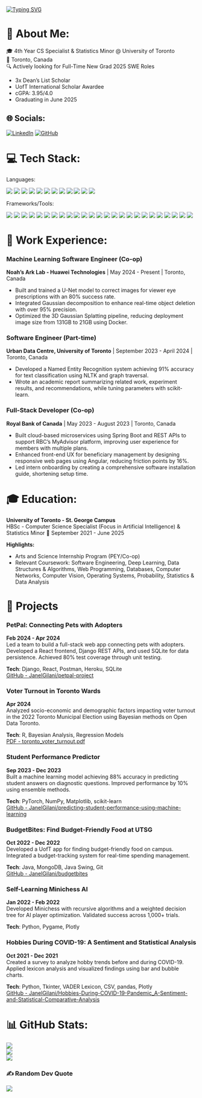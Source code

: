 
<a href="https://git.io/typing-svg">
  <img src="https://readme-typing-svg.demolab.com?font=Fira+Code&weight=600&pause=1000&color=06402B&width=600&lines=%24+echo+%27Hello%2C+I+am+Janel+Gilani%21%27" alt="Typing SVG" />
</a>


# 💫 About Me: 
🎓 4th Year CS Specialist & Statistics Minor @ University of Toronto  
📍 Toronto, Canada  
🔍 Actively looking for Full-Time New Grad 2025 SWE Roles  

- 3x Dean’s List Scholar  
- UofT International Scholar Awardee 
- cGPA: 3.95/4.0  
- Graduating in June 2025  

## 🌐 Socials:
[![LinkedIn](https://img.shields.io/badge/LinkedIn-%230077B5.svg?style=for-the-badge&logo=linkedin&logoColor=white)](https://linkedin.com/in/janel-gilani/) [![GitHub](https://img.shields.io/badge/GitHub-%2312100E.svg?style=for-the-badge&logo=github&logoColor=white)](https://github.com/JanelGilani)



# 💻 Tech Stack:

Languages:<p align="left"> 
  <img src="https://img.shields.io/badge/python-3670A0?style=for-the-badge&logo=python&logoColor=ffdd54" />
  <img src="https://img.shields.io/badge/javascript-%23F7DF1E.svg?style=for-the-badge&logo=javascript&logoColor=black" />
  <img src="https://img.shields.io/badge/typescript-%23007ACC.svg?style=for-the-badge&logo=typescript&logoColor=white" />
  <img src="https://img.shields.io/badge/java-%23ED8B00.svg?style=for-the-badge&logo=openjdk&logoColor=white" />
  <img src="https://img.shields.io/badge/c-%2300599C.svg?style=for-the-badge&logo=c&logoColor=white" />
  <img src="https://img.shields.io/badge/sql-%2300f.svg?style=for-the-badge&logo=sql&logoColor=white" />
  <img src="https://img.shields.io/badge/r-%23276DC3.svg?style=for-the-badge&logo=r&logoColor=white" />
  <img src="https://img.shields.io/badge/go-%2300ADD8.svg?style=for-the-badge&logo=go&logoColor=white" />
  <img src="https://img.shields.io/badge/html5-%23E34F26.svg?style=for-the-badge&logo=html5&logoColor=white" />
  <img src="https://img.shields.io/badge/css3-%231572B6.svg?style=for-the-badge&logo=css3&logoColor=white" />
  <img src="https://img.shields.io/badge/assembly-007ACC?style=for-the-badge&logo=assembly&logoColor=white" />
  <img src="https://img.shields.io/badge/bash-4EAA25?style=for-the-badge&logo=gnu-bash&logoColor=white" />
</p>

Frameworks/Tools:<p align="left"> 
  <img src="https://img.shields.io/badge/django-%23092E20.svg?style=for-the-badge&logo=django&logoColor=white" />
  <img src="https://img.shields.io/badge/react-%2320232a.svg?style=for-the-badge&logo=react&logoColor=%2361DAFB" />
  <img src="https://img.shields.io/badge/docker-%230db7ed.svg?style=for-the-badge&logo=docker&logoColor=white" />
  <img src="https://img.shields.io/badge/git-%23F05033.svg?style=for-the-badge&logo=git&logoColor=white" />
  <img src="https://img.shields.io/badge/spring%20boot-%236DB33F.svg?style=for-the-badge&logo=springboot&logoColor=white" />
  <img src="https://img.shields.io/badge/angular-DD0031?style=for-the-badge&logo=angular&logoColor=white" />
  <img src="https://img.shields.io/badge/jira-%230A0FFF.svg?style=for-the-badge&logo=jira&logoColor=white" />
  <img src="https://img.shields.io/badge/mongodb-%234EA94B.svg?style=for-the-badge&logo=mongodb&logoColor=white" />
  <img src="https://img.shields.io/badge/node.js-43853D?style=for-the-badge&logo=node.js&logoColor=white" />
  <img src="https://img.shields.io/badge/pytorch-EE4C2C?style=for-the-badge&logo=pytorch&logoColor=white" />
  <img src="https://img.shields.io/badge/numpy-013243?style=for-the-badge&logo=numpy&logoColor=white" />
  <img src="https://img.shields.io/badge/postgresql-316192?style=for-the-badge&logo=postgresql&logoColor=white" />
  <img src="https://img.shields.io/badge/opencv-%235C3EE8?style=for-the-badge&logo=opencv&logoColor=white" />
  <img src="https://img.shields.io/badge/scikit_learn-F7931E?style=for-the-badge&logo=scikit-learn&logoColor=white" />
  <img src="https://img.shields.io/badge/nltk-87CEEB?style=for-the-badge&logo=nltk&logoColor=white" />
  <img src="https://img.shields.io/badge/plotly-3F4F75?style=for-the-badge&logo=plotly&logoColor=white" />
  <img src="https://img.shields.io/badge/swing-7952B3?style=for-the-badge&logo=swing&logoColor=white" />
  <img src="https://img.shields.io/badge/tkinter-0678BE?style=for-the-badge&logo=tkinter&logoColor=white" />
  <img src="https://img.shields.io/badge/pandas-130654?style=for-the-badge&logo=pandas&logoColor=white" />
  <img src="https://img.shields.io/badge/pygame-051D3F?style=for-the-badge&logo=pygame&logoColor=white" />
  <img src="https://img.shields.io/badge/oracle-FF0000?style=for-the-badge&logo=oracle&logoColor=white" />
  <img src="https://img.shields.io/badge/unix%20shell-5391FE?style=for-the-badge&logo=unix-shell&logoColor=white" />
  <img src="https://img.shields.io/badge/postman-FF6C37?style=for-the-badge&logo=postman&logoColor=white" />
  <img src="https://img.shields.io/badge/mockito-FFA500?style=for-the-badge&logo=mockito&logoColor=white" />
  <img src="https://img.shields.io/badge/matplotlib-%23EE4C2C.svg?style=for-the-badge&logo=matplotlib&logoColor=white" />
</p>



# 💼 Work Experience:

### **Machine Learning Software Engineer** (Co-op)  
**Noah’s Ark Lab - Huawei Technologies** | May 2024 - Present | Toronto, Canada  
- Built and trained a U-Net model to correct images for viewer eye prescriptions with an 80% success rate.  
- Integrated Gaussian decomposition to enhance real-time object deletion with over 95% precision.  
- Optimized the 3D Gaussian Splatting pipeline, reducing deployment image size from 131GB to 21GB using Docker.

### **Software Engineer** (Part-time)  
**Urban Data Centre, University of Toronto** | September 2023 - April 2024 | Toronto, Canada  
- Developed a Named Entity Recognition system achieving 91% accuracy for text classification using NLTK and graph traversal.  
- Wrote an academic report summarizing related work, experiment results, and recommendations, while tuning parameters with scikit-learn.

### **Full-Stack Developer** (Co-op)  
**Royal Bank of Canada** | May 2023 - August 2023 | Toronto, Canada  
- Built cloud-based microservices using Spring Boot and REST APIs to support RBC’s MyAdvisor platform, improving user experience for members with multiple plans.  
- Enhanced front-end UX for beneficiary management by designing responsive web pages using Angular, reducing friction points by 16%.  
- Led intern onboarding by creating a comprehensive software installation guide, shortening setup time.   



# 🎓 Education:  
**University of Toronto - St. George Campus**  
HBSc - Computer Science Specialist (Focus in Artificial Intelligence) & Statistics Minor 
📅 September 2021 - June 2025  

**Highlights:**  
- Arts and Science Internship Program (PEY/Co-op)  
- Relevant Coursework: Software Engineering, Deep Learning, Data Structures & Algorithms, Web Programming, Databases, Computer Networks, Computer Vision, Operating Systems, Probability, Statistics & Data Analysis



# 📂 Projects

### PetPal: Connecting Pets with Adopters
**Feb 2024 - Apr 2024**  
Led a team to build a full-stack web app connecting pets with adopters. Developed a React frontend, Django REST APIs, and used SQLite for data persistence. Achieved 80% test coverage through unit testing.

**Tech**: Django, React, Postman, Heroku, SQLite  
[GitHub - JanelGilani/petpal-project](https://github.com/JanelGilani/petpal-project)



### Voter Turnout in Toronto Wards
**Apr 2024**  
Analyzed socio-economic and demographic factors impacting voter turnout in the 2022 Toronto Municipal Election using Bayesian methods on Open Data Toronto.

**Tech**: R, Bayesian Analysis, Regression Models  
[PDF - toronto_voter_turnout.pdf](https://www.linkedin.com/in/janel-gilani/details/projects/1727212042318/single-media-viewer?type=DOCUMENT&profileId=ACoAAC8gQewBepRoSxQODXcyy6WIMlLzDN_M3Js&lipi=urn%3Ali%3Apage%3Ad_flagship3_profile_view_base_projects_details%3B3zXYzdK8QUOHmMOTchddyw%3D%3D)



### Student Performance Predictor
**Sep 2023 - Dec 2023**  
Built a machine learning model achieving 88% accuracy in predicting student answers on diagnostic questions. Improved performance by 10% using ensemble methods.

**Tech**: PyTorch, NumPy, Matplotlib, scikit-learn  
[GitHub - JanelGilani/predicting-student-performance-using-machine-learning](https://github.com/JanelGilani/predicting-student-performance-using-machine-learning)



### BudgetBites: Find Budget-Friendly Food at UTSG
**Oct 2022 - Dec 2022**  
Developed a UofT app for finding budget-friendly food on campus. Integrated a budget-tracking system for real-time spending management.

**Tech**: Java, MongoDB, Java Swing, Git  
[GitHub - JanelGilani/budgetbites](https://github.com/JanelGilani/budgetbites)



### Self-Learning Minichess AI
**Jan 2022 - Feb 2022**  
Developed Minichess with recursive algorithms and a weighted decision tree for AI player optimization. Validated success across 1,000+ trials.

**Tech**: Python, Pygame, Plotly



### Hobbies During COVID-19: A Sentiment and Statistical Analysis
**Oct 2021 - Dec 2021**  
Created a survey to analyze hobby trends before and during COVID-19. Applied lexicon analysis and visualized findings using bar and bubble charts.

**Tech**: Python, Tkinter, VADER Lexicon, CSV, pandas, Plotly  
[GitHub - JanelGilani/Hobbies-During-COVID-19-Pandemic_A-Sentiment-and-Statistical-Comparative-Analysis](https://github.com/JanelGilani/Hobbies-During-COVID-19-Pandemic_A-Sentiment-and-Statistical-Comparative-Analysis)



# 📊 GitHub Stats:
![](https://github-readme-stats.vercel.app/api?username=JanelGilani&theme=dark&hide_border=false&include_all_commits=false&count_private=false)<br/>
![](https://github-readme-streak-stats.herokuapp.com/?user=JanelGilani&theme=dark&hide_border=false)<br/>
![](https://github-readme-stats.vercel.app/api/top-langs/?username=JanelGilani&theme=dark&hide_border=false&include_all_commits=false&count_private=false&layout=compact)

### ✍️ Random Dev Quote
![](https://quotes-github-readme.vercel.app/api?type=horizontal&theme=radical)

